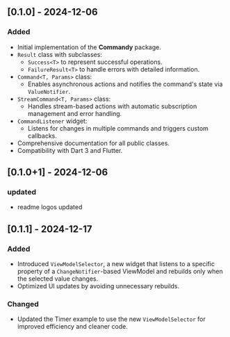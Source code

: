 ## [0.1.0] - 2024-12-06
### Added
- Initial implementation of the **Commandy** package.
- `Result` class with subclasses:
  - `Success<T>` to represent successful operations.
  - `FailureResult<T>` to handle errors with detailed information.
- `Command<T, Params>` class:
  - Enables asynchronous actions and notifies the command's state via `ValueNotifier`.
- `StreamCommand<T, Params>` class:
  - Handles stream-based actions with automatic subscription management and error handling.
- `CommandListener` widget:
  - Listens for changes in multiple commands and triggers custom callbacks.
- Comprehensive documentation for all public classes.
- Compatibility with Dart 3 and Flutter.
  
## [0.1.0+1] - 2024-12-06
### updated
- readme logos updated

## [0.1.1] - 2024-12-17
### Added
- Introduced `ViewModelSelector`, a new widget that listens to a specific property of a `ChangeNotifier`-based ViewModel and rebuilds only when the selected value changes.
- Optimized UI updates by avoiding unnecessary rebuilds.

### Changed
- Updated the Timer example to use the new `ViewModelSelector` for improved efficiency and cleaner code.